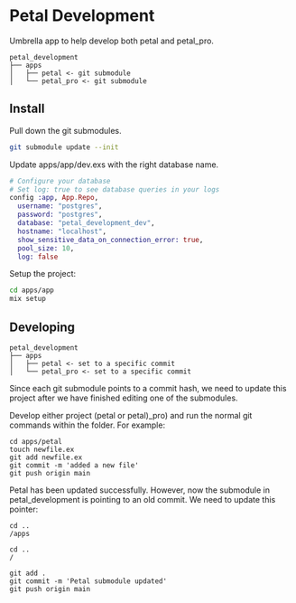 # Petal Development

Umbrella app to help develop both petal and petal_pro.

```
petal_development
├── apps
│   ├── petal <- git submodule
│   └── petal_pro <- git submodule
```

## Install

Pull down the git submodules.

```bash
git submodule update --init
```

Update apps/app/dev.exs with the right database name.
```elixir
# Configure your database
# Set log: true to see database queries in your logs
config :app, App.Repo,
  username: "postgres",
  password: "postgres",
  database: "petal_development_dev",
  hostname: "localhost",
  show_sensitive_data_on_connection_error: true,
  pool_size: 10,
  log: false
```

Setup the project:

```bash
cd apps/app
mix setup
```

## Developing

```
petal_development
├── apps
│   ├── petal <- set to a specific commit
│   └── petal_pro <- set to a specific commit
```

Since each git submodule points to a commit hash, we need to update this project after we have finished editing one of the submodules.

Develop either project (petal or petal)_pro) and run the normal git commands within the folder. For example:

```
cd apps/petal
touch newfile.ex
git add newfile.ex
git commit -m 'added a new file'
git push origin main
```

Petal has been updated successfully. However, now the submodule in petal_development is pointing to an old commit. We need to update this pointer:

```
cd ..
/apps

cd ..
/

git add .
git commit -m 'Petal submodule updated'
git push origin main
```
